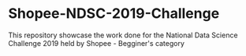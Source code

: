 # Shopee-NDSC-2019-Challenge
This repository showcase the work done for the National Data Science Challenge 2019 held by Shopee - Begginer's category
